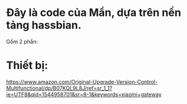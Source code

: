 # Đây là code của Mẩn, dựa trên nền tảng hassbian.
Gồm 2 phần:
# Thiết bị:
https://www.amazon.com/Original-Upgrade-Version-Control-Multifunctional/dp/B07KQL9L8J/ref=sr_1_1?ie=UTF8&qid=1544958701&sr=8-1&keywords=xiaomi+gateway
